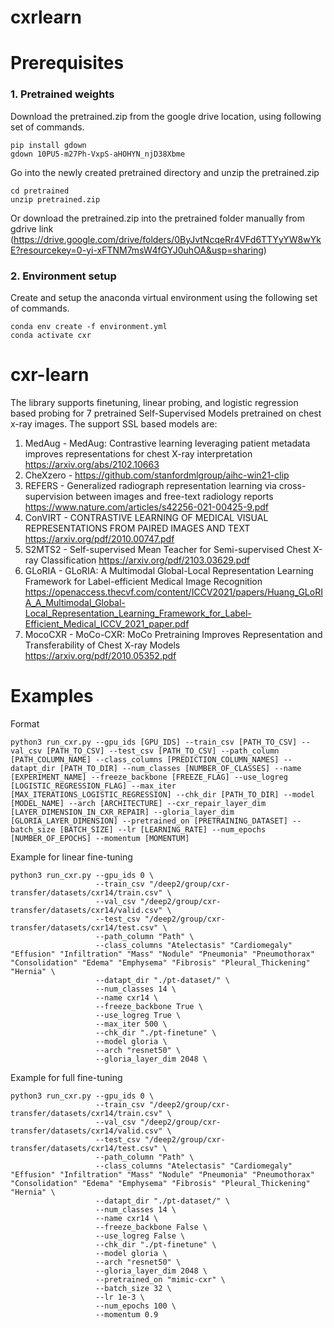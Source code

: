 # cxrlearn
# Prerequisites
### 1. Pretrained weights
Download the pretrained.zip from the google drive location, using following set of commands.

```
pip install gdown
gdown 10PU5-m27Ph-VxpS-aHOHYN_njD38Xbme
```
<!--- gdown https://drive.google.com/drive/folders/0ByJvtNcqeRr4VFd6TTYyYW8wYkE?resourcekey=0-yi-xFTNM7msW4fGYJ0uhOA&usp=sharing --->

Go into the newly created pretrained directory and unzip the pretrained.zip
```
cd pretrained
unzip pretrained.zip
```

Or download the pretrained.zip into the pretrained folder manually from gdrive link (https://drive.google.com/drive/folders/0ByJvtNcqeRr4VFd6TTYyYW8wYkE?resourcekey=0-yi-xFTNM7msW4fGYJ0uhOA&usp=sharing)

### 2. Environment setup
Create and setup the anaconda virtual environment using the following set of commands.
```
conda env create -f environment.yml
conda activate cxr
```

# cxr-learn
The library supports finetuning, linear probing, and logistic regression based probing for 7 pretrained Self-Supervised Models pretrained on chest x-ray images. The support SSL based models are:

1. MedAug - MedAug: Contrastive learning leveraging patient metadata improves representations for chest X-ray interpretation https://arxiv.org/abs/2102.10663
2. CheXzero - https://github.com/stanfordmlgroup/aihc-win21-clip
3. REFERS - Generalized radiograph representation learning via cross-supervision between images and free-text radiology reports https://www.nature.com/articles/s42256-021-00425-9.pdf
4. ConVIRT - CONTRASTIVE LEARNING OF MEDICAL VISUAL REPRESENTATIONS FROM PAIRED IMAGES AND TEXT https://arxiv.org/pdf/2010.00747.pdf
5. S2MTS2 - Self-supervised Mean Teacher for Semi-supervised Chest X-ray Classification https://arxiv.org/pdf/2103.03629.pdf
6. GLoRIA - GLoRIA: A Multimodal Global-Local Representation Learning Framework for Label-efficient Medical Image Recognition https://openaccess.thecvf.com/content/ICCV2021/papers/Huang_GLoRIA_A_Multimodal_Global-Local_Representation_Learning_Framework_for_Label-Efficient_Medical_ICCV_2021_paper.pdf
7. MocoCXR - MoCo-CXR: MoCo Pretraining Improves Representation and Transferability of Chest X-ray Models https://arxiv.org/pdf/2010.05352.pdf

# Examples

Format
```
python3 run_cxr.py --gpu_ids [GPU_IDS] --train_csv [PATH_TO_CSV] --val_csv [PATH_TO_CSV] --test_csv [PATH_TO_CSV] --path_column [PATH_COLUMN_NAME] --class_columns [PREDICTION_COLUMN_NAMES] --datapt_dir [PATH_TO_DIR] --num_classes [NUMBER_OF_CLASSES] --name [EXPERIMENT_NAME] --freeze_backbone [FREEZE_FLAG] --use_logreg [LOGISTIC_REGRESSION_FLAG] --max_iter [MAX_ITERATIONS_LOGISTIC_REGRESSION] --chk_dir [PATH_TO_DIR] --model [MODEL_NAME] --arch [ARCHITECTURE] --cxr_repair_layer_dim [LAYER_DIMENSION_IN_CXR_REPAIR] --gloria_layer_dim [GLORIA_LAYER_DIMENSION] --pretrained_on [PRETRAINING_DATASET] --batch_size [BATCH_SIZE] --lr [LEARNING_RATE] --num_epochs [NUMBER_OF_EPOCHS] --momentum [MOMENTUM]
```

Example for linear fine-tuning

```
python3 run_cxr.py --gpu_ids 0 \
				   --train_csv "/deep2/group/cxr-transfer/datasets/cxr14/train.csv" \
				   --val_csv "/deep2/group/cxr-transfer/datasets/cxr14/valid.csv" \
				   --test_csv "/deep2/group/cxr-transfer/datasets/cxr14/test.csv" \
				   --path_column "Path" \
				   --class_columns "Atelectasis" "Cardiomegaly" "Effusion" "Infiltration" "Mass" "Nodule" "Pneumonia" "Pneumothorax" "Consolidation" "Edema" "Emphysema" "Fibrosis" "Pleural_Thickening" "Hernia" \
				   --datapt_dir "./pt-dataset/" \
				   --num_classes 14 \
				   --name cxr14 \
				   --freeze_backbone True \
				   --use_logreg True \
				   --max_iter 500 \
				   --chk_dir "./pt-finetune" \
				   --model gloria \
				   --arch "resnet50" \
				   --gloria_layer_dim 2048 \
```
Example for full fine-tuning
```
python3 run_cxr.py --gpu_ids 0 \
				   --train_csv "/deep2/group/cxr-transfer/datasets/cxr14/train.csv" \
				   --val_csv "/deep2/group/cxr-transfer/datasets/cxr14/valid.csv" \
				   --test_csv "/deep2/group/cxr-transfer/datasets/cxr14/test.csv" \
				   --path_column "Path" \
				   --class_columns "Atelectasis" "Cardiomegaly" "Effusion" "Infiltration" "Mass" "Nodule" "Pneumonia" "Pneumothorax" "Consolidation" "Edema" "Emphysema" "Fibrosis" "Pleural_Thickening" "Hernia" \
				   --datapt_dir "./pt-dataset/" \
				   --num_classes 14 \
				   --name cxr14 \
				   --freeze_backbone False \
				   --use_logreg False \
				   --chk_dir "./pt-finetune" \
				   --model gloria \
				   --arch "resnet50" \
				   --gloria_layer_dim 2048 \
				   --pretrained_on "mimic-cxr" \
				   --batch_size 32 \
				   --lr 1e-3 \
				   --num_epochs 100 \
				   --momentum 0.9

```

